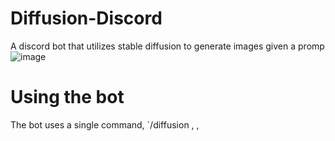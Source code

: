# Diffusion-Discord 

A discord bot that utilizes stable diffusion to generate images given a promp
![image](https://github.com/wertytop/diffusion-discord/assets/96458971/ba18f8cc-6349-4098-bf7b-f9c3750c0677)

# Using the bot

The bot uses a single command, `/diffusion <prompts>, <negative prompts>, <number of image>
